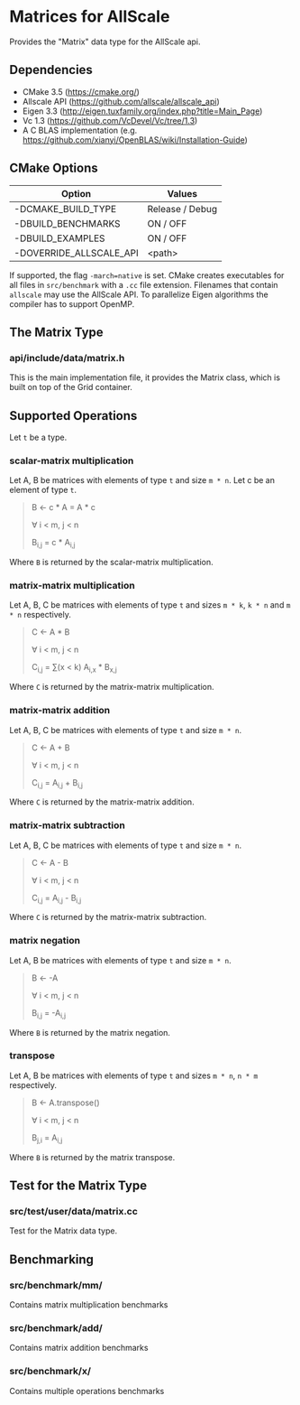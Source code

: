 # Matrices for AllScale

Provides the "Matrix" data type for the AllScale api.

## Dependencies

* CMake 3.5 (<https://cmake.org/>)
* Allscale API (<https://github.com/allscale/allscale_api>)
* Eigen 3.3 (<http://eigen.tuxfamily.org/index.php?title=Main_Page>)
* Vc 1.3 (<https://github.com/VcDevel/Vc/tree/1.3>)
* A C BLAS implementation (e.g. <https://github.com/xianyi/OpenBLAS/wiki/Installation-Guide>)

## CMake Options

| Option                  | Values          |
| ----------------------- | --------------- |
| -DCMAKE_BUILD_TYPE      | Release / Debug |
| -DBUILD_BENCHMARKS      | ON / OFF        |
| -DBUILD_EXAMPLES        | ON / OFF        |
| -DOVERRIDE_ALLSCALE_API | \<path\>        |

If supported, the flag `-march=native` is set.
CMake creates executables for all files in `src/benchmark` with a `.cc` file extension.
Filenames that contain `allscale` may use the AllScale API.
To parallelize Eigen algorithms the compiler has to support OpenMP.

## The Matrix Type

### api/include/data/matrix.h

This is the main implementation file, it provides the Matrix class,
which is built on top of the Grid container.

## Supported Operations

Let `t` be a type.

### scalar-matrix multiplication

Let A, B be matrices with elements of type `t` and size `m * n`.
Let c be an element of type `t`.

> B <- c * A = A * c
>
> ∀ i < m, j < n
>
> B<sub>i,j</sub> = c * A<sub>i,j</sub>

Where `B` is returned by the scalar-matrix multiplication.

### matrix-matrix multiplication

Let A, B, C be matrices with elements of type `t` and sizes `m * k`, `k * n` and `m * n` respectively.

> C <- A * B
>
> ∀ i < m, j < n
>
> C<sub>i,j</sub> = ∑(x < k)  A<sub>i,x</sub> * B<sub>x,j</sub>

Where `C` is returned by the matrix-matrix multiplication.

### matrix-matrix addition

Let A, B, C be matrices with elements of type `t` and size `m * n`.

> C <- A + B
>
> ∀ i < m, j < n
>
> C<sub>i,j</sub> = A<sub>i,j</sub> + B<sub>i,j</sub>

Where `C` is returned by the matrix-matrix addition.

### matrix-matrix subtraction

Let A, B, C be matrices with elements of type `t` and size `m * n`.

> C <- A - B
>
> ∀ i < m, j < n
>
> C<sub>i,j</sub> = A<sub>i,j</sub> - B<sub>i,j</sub>

Where `C` is returned by the matrix-matrix subtraction.

### matrix negation

Let A, B be matrices with elements of type `t` and size `m * n`.

> B <- -A
>
> ∀ i < m, j < n
>
> B<sub>i,j</sub> = -A<sub>i,j</sub>

Where `B` is returned by the matrix negation.

### transpose

Let A, B be matrices with elements of type `t` and sizes `m * n`, `n * m` respectively.

> B <- A.transpose()
>
> ∀ i < m, j < n
>
> B<sub>j,i</sub> = A<sub>i,j</sub>

Where `B` is returned by the matrix transpose.

## Test for the Matrix Type

### src/test/user/data/matrix.cc

Test for the Matrix data type.

## Benchmarking

### src/benchmark/mm/

Contains matrix multiplication benchmarks

### src/benchmark/add/

Contains matrix addition benchmarks

### src/benchmark/x/

Contains multiple operations benchmarks
